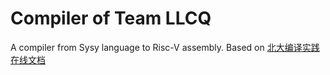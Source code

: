 # Compiler of Team LLCQ
A compiler from Sysy language to Risc-V assembly.
Based on [北大编译实践在线文档](https://pku-minic.github.io/online-doc)
